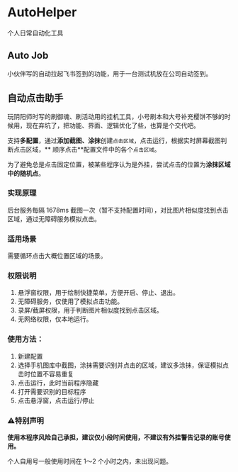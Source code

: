 # AutoHelper

个人日常自动化工具

## Auto Job

小伙伴写的自动拉起飞书签到的功能，用于一台测试机放在公司自动签到。

## 自动点击助手

玩阴阳师时写的刷御魂、刷活动用的挂机工具，小号刷本和大号补充樱饼不够的时候用，现在弃坑了，把功能、界面、逻辑优化了些，也算是个交代吧。

支持**多配置**，通过**添加截图、涂抹**创建`点击区域`，点击运行，根据实时屏幕截图判断点击区域，**
顺序点击**配置文件中的各个`点击区域`。

为了避免总是点击固定位置，被某些程序认为是外挂，尝试点击的位置为**涂抹区域中的随机点**。

### 实现原理

后台服务每隔 1678ms 截图一次（暂不支持配置时间），对比图片相似度找到点击区域，通过无障碍服务模拟点击。

### 适用场景

需要循环点击大概位置区域的场景。

### 权限说明

1. 悬浮窗权限，用于绘制快捷菜单，方便开启、停止、退出。
2. 无障碍服务，仅使用了模拟点击功能。
3. 录屏/截屏权限，用于判断图片相似度找到点击区域。
4. 无网络权限，仅本地运行。

### 使用方法：

1. 新建配置
2. 选择手机图库中截图，涂抹需要识别并点击的区域，建议多涂抹，保证模拟点击时位置不容易重复
3. 点击运行，此时当前程序隐藏
4. 打开需要识别的目标程序
5. 点击悬浮窗，点击运行/停止

### ⚠️特别声明

**使用本程序风险自己承担，建议仅小段时间使用，不建议有外挂警告记录的账号使用。**

个人自用号一般使用时间在 1～2 个小时之内，未出现问题。